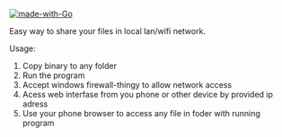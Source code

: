 [![made-with-Go](https://img.shields.io/badge/Made%20with-Go-1f425f.svg)](http://golang.org)

Easy way to share your files in local lan/wifi network.

Usage:

  1. Copy binary to any folder
  2. Run the program
  3. Accept windows firewall-thingy to allow network access
  4. Acess web interfase from you phone or other device by provided ip adress
  5. Use your phone browser to access any file in foder with running program

